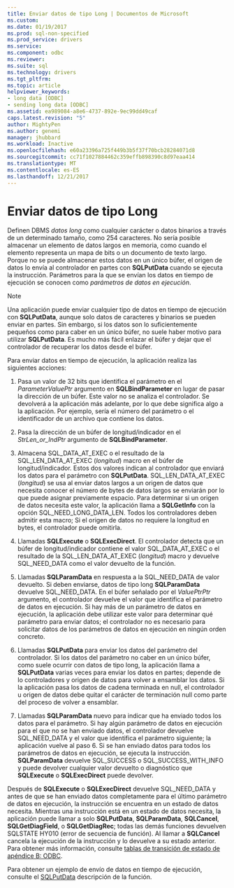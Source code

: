 ```yaml
---
title: Enviar datos de tipo Long | Documentos de Microsoft
ms.custom: 
ms.date: 01/19/2017
ms.prod: sql-non-specified
ms.prod_service: drivers
ms.service: 
ms.component: odbc
ms.reviewer: 
ms.suite: sql
ms.technology: drivers
ms.tgt_pltfrm: 
ms.topic: article
helpviewer_keywords:
- long data [ODBC]
- sending long data [ODBC]
ms.assetid: ea989084-a8e6-4737-892e-9ec99dd49caf
caps.latest.revision: "5"
author: MightyPen
ms.author: genemi
manager: jhubbard
ms.workload: Inactive
ms.openlocfilehash: e60a23396a725f449b3b5f37f70bcb28284071d8
ms.sourcegitcommit: cc71f1027884462c359effb898390c8d97eaa414
ms.translationtype: MT
ms.contentlocale: es-ES
ms.lasthandoff: 12/21/2017
---
```

# <a name="sending-long-data"></a>Enviar datos de tipo Long
Definen DBMS *datos long* como cualquier carácter o datos binarios a través de un determinado tamaño, como 254 caracteres. No sería posible almacenar un elemento de datos largos en memoria, como cuando el elemento representa un mapa de bits o un documento de texto largo. Porque no se puede almacenar estos datos en un único búfer, el origen de datos lo envía al controlador en partes con **SQLPutData** cuando se ejecuta la instrucción. Parámetros para la que se envían los datos en tiempo de ejecución se conocen como *parámetros de datos en ejecución*.  
  
> [!NOTE]  
>  Una aplicación puede enviar cualquier tipo de datos en tiempo de ejecución con **SQLPutData**, aunque solo datos de caracteres y binarios se pueden enviar en partes. Sin embargo, si los datos son lo suficientemente pequeños como para caber en un único búfer, no suele haber motivo para utilizar **SQLPutData**. Es mucho más fácil enlazar el búfer y dejar que el controlador de recuperar los datos desde el búfer.  
  
 Para enviar datos en tiempo de ejecución, la aplicación realiza las siguientes acciones:  
  
1.  Pasa un valor de 32 bits que identifica el parámetro en el *ParameterValuePtr* argumento en **SQLBindParameter** en lugar de pasar la dirección de un búfer. Este valor no se analiza el controlador. Se devolverá a la aplicación más adelante, por lo que debe significa algo a la aplicación. Por ejemplo, sería el número del parámetro o el identificador de un archivo que contiene los datos.  
  
2.  Pasa la dirección de un búfer de longitud/indicador en el *StrLen_or_IndPtr* argumento de **SQLBindParameter**.  
  
3.  Almacena SQL_DATA_AT_EXEC o el resultado de la SQL_LEN_DATA_AT_EXEC (*longitud*) macro en el búfer de longitud/indicador. Estos dos valores indican al controlador que enviará los datos para el parámetro con **SQLPutData**. SQL_LEN_DATA_AT_EXEC (*longitud*) se usa al enviar datos largos a un origen de datos que necesita conocer el número de bytes de datos largos se enviarán por lo que puede asignar previamente espacio. Para determinar si un origen de datos necesita este valor, la aplicación llama a **SQLGetInfo** con la opción SQL_NEED_LONG_DATA_LEN. Todos los controladores deben admitir esta macro; Si el origen de datos no requiere la longitud en bytes, el controlador puede omitirla.  
  
4.  Llamadas **SQLExecute** o **SQLExecDirect**. El controlador detecta que un búfer de longitud/indicador contiene el valor SQL_DATA_AT_EXEC o el resultado de la SQL_LEN_DATA_AT_EXEC (*longitud*) macro y devuelve SQL_NEED_DATA como el valor devuelto de la función.  
  
5.  Llamadas **SQLParamData** en respuesta a la SQL_NEED_DATA de valor devuelto. Si deben enviarse, datos de tipo long **SQLParamData** devuelve SQL_NEED_DATA. En el búfer señalado por el *ValuePtrPtr* argumento, el controlador devuelve el valor que identifica el parámetro de datos en ejecución. Si hay más de un parámetro de datos en ejecución, la aplicación debe utilizar este valor para determinar qué parámetro para enviar datos; el controlador no es necesario para solicitar datos de los parámetros de datos en ejecución en ningún orden concreto.  
  
6.  Llamadas **SQLPutData** para enviar los datos del parámetro del controlador. Si los datos del parámetro no caber en un único búfer, como suele ocurrir con datos de tipo long, la aplicación llama a **SQLPutData** varias veces para enviar los datos en partes; depende de lo controladores y origen de datos para volver a ensamblar los datos. Si la aplicación pasa los datos de cadena terminada en null, el controlador u origen de datos debe quitar el carácter de terminación null como parte del proceso de volver a ensamblar.  
  
7.  Llamadas **SQLParamData** nuevo para indicar que ha enviado todos los datos para el parámetro. Si hay algún parámetro de datos en ejecución para el que no se han enviado datos, el controlador devuelve SQL_NEED_DATA y el valor que identifica el parámetro siguiente; la aplicación vuelve al paso 6. Si se han enviado datos para todos los parámetros de datos en ejecución, se ejecuta la instrucción. **SQLParamData** devuelve SQL_SUCCESS o SQL_SUCCESS_WITH_INFO y puede devolver cualquier valor devuelto o diagnóstico que **SQLExecute** o **SQLExecDirect** puede devolver.  
  
 Después de **SQLExecute** o **SQLExecDirect** devuelve SQL_NEED_DATA y antes de que se han enviado datos completamente para el último parámetro de datos en ejecución, la instrucción se encuentra en un estado de datos necesita. Mientras una instrucción está en un estado de datos necesita, la aplicación puede llamar a solo **SQLPutData**, **SQLParamData**, **SQLCancel**, **SQLGetDiagField**, o **SQLGetDiagRec**; todas las demás funciones devuelven SQLSTATE HY010 (error de secuencia de función). Al llamar a **SQLCancel** cancela la ejecución de la instrucción y lo devuelve a su estado anterior. Para obtener más información, consulte [tablas de transición de estado de apéndice B: ODBC](../../../odbc/reference/appendixes/appendix-b-odbc-state-transition-tables.md).  
  
 Para obtener un ejemplo de envío de datos en tiempo de ejecución, consulte el [SQLPutData](../../../odbc/reference/syntax/sqlputdata-function.md) descripción de la función.
